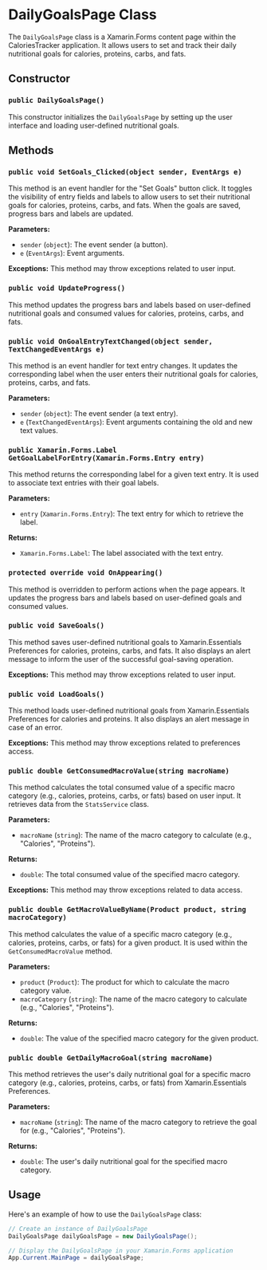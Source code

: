 # DailyGoalsPage Class

The `DailyGoalsPage` class is a Xamarin.Forms content page within the CaloriesTracker application. It allows users to set and track their daily nutritional goals for calories, proteins, carbs, and fats.

## Constructor

### `public DailyGoalsPage()`

This constructor initializes the `DailyGoalsPage` by setting up the user interface and loading user-defined nutritional goals.


## Methods

### `public void SetGoals_Clicked(object sender, EventArgs e)`

This method is an event handler for the "Set Goals" button click. It toggles the visibility of entry fields and labels to allow users to set their nutritional goals for calories, proteins, carbs, and fats. When the goals are saved, progress bars and labels are updated.

**Parameters:**
- `sender` (`object`): The event sender (a button).
- `e` (`EventArgs`): Event arguments.



**Exceptions:** This method may throw exceptions related to user input.

### `public void UpdateProgress()`

This method updates the progress bars and labels based on user-defined nutritional goals and consumed values for calories, proteins, carbs, and fats.



### `public void OnGoalEntryTextChanged(object sender, TextChangedEventArgs e)`

This method is an event handler for text entry changes. It updates the corresponding label when the user enters their nutritional goals for calories, proteins, carbs, and fats.

**Parameters:**
- `sender` (`object`): The event sender (a text entry).
- `e` (`TextChangedEventArgs`): Event arguments containing the old and new text values.



### `public Xamarin.Forms.Label GetGoalLabelForEntry(Xamarin.Forms.Entry entry)`

This method returns the corresponding label for a given text entry. It is used to associate text entries with their goal labels.

**Parameters:**
- `entry` (`Xamarin.Forms.Entry`): The text entry for which to retrieve the label.

**Returns:**
- `Xamarin.Forms.Label`: The label associated with the text entry.



### `protected override void OnAppearing()`

This method is overridden to perform actions when the page appears. It updates the progress bars and labels based on user-defined goals and consumed values.



### `public void SaveGoals()`

This method saves user-defined nutritional goals to Xamarin.Essentials Preferences for calories, proteins, carbs, and fats. It also displays an alert message to inform the user of the successful goal-saving operation.



**Exceptions:** This method may throw exceptions related to user input.

### `public void LoadGoals()`

This method loads user-defined nutritional goals from Xamarin.Essentials Preferences for calories and proteins. It also displays an alert message in case of an error.



**Exceptions:** This method may throw exceptions related to preferences access.

### `public double GetConsumedMacroValue(string macroName)`

This method calculates the total consumed value of a specific macro category (e.g., calories, proteins, carbs, or fats) based on user input. It retrieves data from the `StatsService` class.

**Parameters:**
- `macroName` (`string`): The name of the macro category to calculate (e.g., "Calories", "Proteins").

**Returns:**
- `double`: The total consumed value of the specified macro category.

**Exceptions:** This method may throw exceptions related to data access.

### `public double GetMacroValueByName(Product product, string macroCategory)`

This method calculates the value of a specific macro category (e.g., calories, proteins, carbs, or fats) for a given product. It is used within the `GetConsumedMacroValue` method.

**Parameters:**
- `product` (`Product`): The product for which to calculate the macro category value.
- `macroCategory` (`string`): The name of the macro category to calculate (e.g., "Calories", "Proteins").

**Returns:**
- `double`: The value of the specified macro category for the given product.



### `public double GetDailyMacroGoal(string macroName)`

This method retrieves the user's daily nutritional goal for a specific macro category (e.g., calories, proteins, carbs, or fats) from Xamarin.Essentials Preferences.

**Parameters:**
- `macroName` (`string`): The name of the macro category to retrieve the goal for (e.g., "Calories", "Proteins").

**Returns:**
- `double`: The user's daily nutritional goal for the specified macro category.



## Usage

Here's an example of how to use the `DailyGoalsPage` class:

```csharp
// Create an instance of DailyGoalsPage
DailyGoalsPage dailyGoalsPage = new DailyGoalsPage();

// Display the DailyGoalsPage in your Xamarin.Forms application
App.Current.MainPage = dailyGoalsPage;
